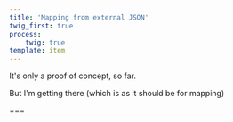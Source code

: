 ```yaml
---
title: 'Mapping from external JSON'
twig_first: true
process:
    twig: true
template: item
---
```


It's only a proof of concept, so far.

But I'm getting there (which is as it should be for mapping)

===

<div id="mapid" style="width: 100%; height: 400px;"></div>
<script>

var myTiles = L.tileLayer('https://api.tiles.mapbox.com/v4/{id}/{z}/{x}/{y}.png?access_token=pk.eyJ1IjoibWFwYm94IiwiYSI6ImNpejY4NXVycTA2emYycXBndHRqcmZ3N3gifQ.rJcFIG214AriISLbB6B5aw', {
	maxZoom: 18,
	attribution: 'Map data &copy; <a href="https://www.openstreetmap.org/">OpenStreetMap</a> contributors, ' +
		'<a href="https://creativecommons.org/licenses/by-sa/2.0/">CC-BY-SA</a>, ' +
		'Imagery © <a href="https://www.mapbox.com/">Mapbox</a>',
	id: 'mapbox.streets'
}); // Creates the actual map tiles .addTo(mymap) remnoved

$.getJSON("/early.json", function(data) {
	var geojson = L.geoJson(data, {
//		onEachFeature: function (feature, layer) { Don't need for now
//			layer.bindPopup(feature.properties.name); Don't need for now
//		}
});

var map = L.map('mapid').fitBounds(geojson.getBounds());
	myTiles.addTo(map);
	geojson.addTo(map);
});
</script>


